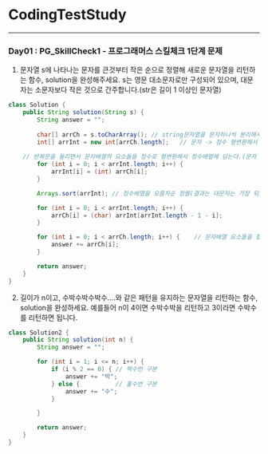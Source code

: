 # CodingTestStudy
---
### Day01 : PG_SkillCheck1 - 프로그래머스 스킬체크 1단계 문제
1. 문자열 s에 나타나는 문자를 큰것부터 작은 순으로 정렬해 새로운 문자열을 리턴하는 함수, solution을 완성해주세요.
s는 영문 대소문자로만 구성되어 있으며, 대문자는 소문자보다 작은 것으로 간주합니다.(str은 길이 1 이상인 문자열)

``` java
class Solution {
	public String solution(String s) {
		String answer = "";
    
		char[] arrCh = s.toCharArray(); // string문자열을 문자하나씩 분리해서 배열로 생성 		  
		int[] arrInt = new int[arrCh.length];	// 문자 -> 정수 형변환해서 담은 배열하나 선언
    
    // 반복문을 돌리면서 문자배열의 요소들을 정수로 형변환해서 정수배열에 담는다.(문자 -> 정수 형변환(아스키코드, 소문자 > 대문자))
		for (int i = 0; i < arrInt.length; i++) {	
			arrInt[i] = (int) arrCh[i];
		}

		Arrays.sort(arrInt); // 정수배열을 오름차순 정렬(결과는 대문자는 가장 뒤로 가야하며 소문자는 알파벳 역순이어야 하기때문)

		for (int i = 0; i < arrInt.length; i++) {
			arrCh[i] = (char) arrInt[arrInt.length - 1 - i];
		}

		for (int i = 0; i < arrCh.length; i++) {	// 문자배열 요소들을 합쳐 문자열로 만듬
			answer += arrCh[i];
		}

		return answer;
	}
}
```

2. 길이가 n이고, 수박수박수박수....와 같은 패턴을 유지하는 문자열을 리턴하는 함수, solution을 완성하세요. 예를들어 n이 4이면 수박수박을 리턴하고 3이라면 수박수를 리턴하면 됩니다.
``` java
class Solution2 {
	public String solution(int n) {
		String answer = "";

		for (int i = 1; i <= n; i++) {
			if (i % 2 == 0) { // 짝수번 구분
				answer += "박";
			} else {          // 홀수번 구분
				answer += "수";
			}

		}

		return answer;
	}
}
```

